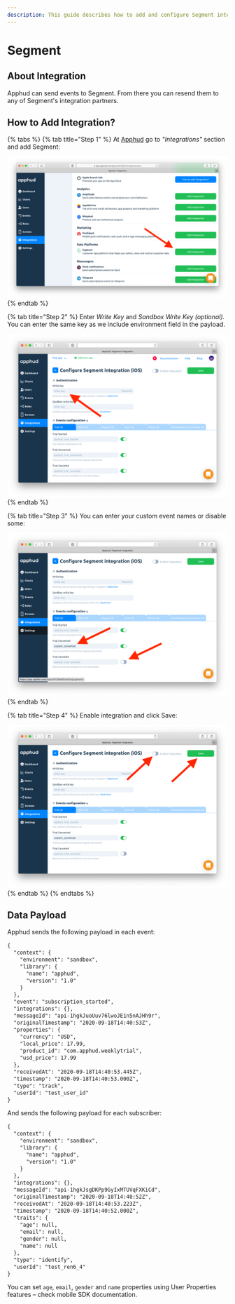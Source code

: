 ```yaml
---
description: This guide describes how to add and configure Segment integration.
---
```


# Segment

## About Integration

Apphud can send events to Segment. From there you can resend them to any of Segment's integration partners.

## How to Add Integration?

{% tabs %}
{% tab title="Step 1" %}
At [Apphud](https://app.apphud.com) go to _"Integrations"_ section and add Segment:

![](../../.gitbook/assets/segment-1.png)
{% endtab %}

{% tab title="Step 2" %}
Enter _Write Key_ and _Sandbox Write Key (optional)._ You can enter the same key as we include environment field in the payload.

![](../../.gitbook/assets/segment-2.png)
{% endtab %}

{% tab title="Step 3" %}
You can enter your custom event names or disable some:

![](../../.gitbook/assets/segment-3.png)
{% endtab %}

{% tab title="Step 4" %}
Enable integration and click Save:

![](../../.gitbook/assets/segment-4.png)
{% endtab %}
{% endtabs %}

## Data Payload

Apphud sends the following payload in each event:

```
{
  "context": {
    "environment": "sandbox",
    "library": {
      "name": "apphud",
      "version": "1.0"
    }
  },
  "event": "subscription_started",
  "integrations": {},
  "messageId": "api-1hgkJuoUuv76lwoJE1n5nAJHh9r",
  "originalTimestamp": "2020-09-18T14:40:53Z",
  "properties": {
    "currency": "USD",
    "local_price": 17.99,
    "product_id": "com.apphud.weeklytrial",
    "usd_price": 17.99
  },
  "receivedAt": "2020-09-18T14:40:53.445Z",
  "timestamp": "2020-09-18T14:40:53.000Z",
  "type": "track",
  "userId": "test_user_id"
}
```

And sends the following payload for each subscriber:

```
{
  "context": {
    "environment": "sandbox",
    "library": {
      "name": "apphud",
      "version": "1.0"
    }
  },
  "integrations": {},
  "messageId": "api-1hgkJsgDKPp9GyIxMTUVqFXKiCd",
  "originalTimestamp": "2020-09-18T14:40:52Z",
  "receivedAt": "2020-09-18T14:40:53.223Z",
  "timestamp": "2020-09-18T14:40:52.000Z",
  "traits": {
    "age": null,
    "email": null,
    "gender": null,
    "name": null
  },
  "type": "identify",
  "userId": "test_ren6_4"
}
```

You can set `age`, `email`, `gender` and `name` properties using User Properties features – check mobile SDK documentation.
